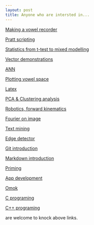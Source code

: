 ```yaml
---
layout: post
title: Anyone who are intersted in...
---
```


[Making a vowel recorder][1]

[Pratt scripting][2]

[Statistics from t-test to mixed modelling][3]

[Vector demonstrations][4]

[ANN][5]

[Plotting vowel space][6]

[Latex][7]

[PCA & Clustering analysis][8]

[Robotics, forward kinematics][9]

[Fourier on image][10]

[Text mining][11]

[Edge detector][12]

[Git introduction][13]

[Markdown introduction][14]

[Priming][15]

[App development][16]

[Omok][17]

[C programing][18]

[C++ programing][19]

are welcome to knock above links.

<!--Links to addresses, reference Markdowns-->
[1]: https://github.com/kwb425/Vowel_Recorder_Praat_and_MATLAB
[2]: https://github.com/kwb425/Pratt_Script_Introduction_Pratt
[3]: https://github.com/kwb425/Statistics_All_R
[4]: https://github.com/kwb425/Space_and_Coordinates_MATLAB
[5]: https://github.com/kwb425/ANN_MATLAB
[6]: https://github.com/kwb425/Vowel_Plotting_R
[7]: https://github.com/kwb425/Latex_Introduction_TeXShop
[8]: https://github.com/kwb425/PCA_and_Clustering_MATLAB
[9]: https://github.com/kwb425/Optimization_MATLAB
[10]: https://github.com/kwb425/FFT_Image_MATLAB
[11]: https://github.com/kwb425/Text_Mining_MATLAB_and_R
[12]: https://github.com/kwb425/Edge_Detection_MATLAB
[13]: https://github.com/kwb425/Git_Introduction_TextEdit
[14]: https://github.com/kwb425/Markdown_Introduction_MacDown
[15]: https://github.com/kwb425/Priming_MATLAB
[16]: https://github.com/kwb425/Priming_Xcode
[17]: https://github.com/kwb425/Omok_Python
[18]: https://github.com/kwb425/C_Introduction
[19]: https://github.com/kwb425/CPP_Introduction
<!--Links to images, reference Markdowns-->